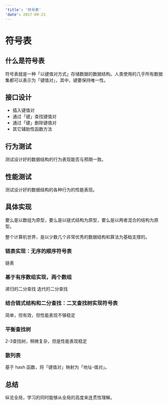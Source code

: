 ```yaml
---
'title': '符号表'
'date': 2017-09-21
---
```

# 符号表

## 什么是符号表

符号表就是一种「以键值对方式」存储数据的数据结构。人类使用的几乎所有数据集都可以表示为「键值对」，其中，键要保持唯一性。

## 接口设计

- 插入键值对
- 通过「键」查找键值对
- 通过「键」删除键值对
- 其它辅助性函数方法

## 行为测试

测试设计好的数据结构的行为表现能否与预期一致。

## 性能测试

测试设计好的数据结构的各种行为的性能表现。

## 具体实现

要么是以数组为原型，要么是以链式结构为原型，要么是以两者混合的结构为原型。

整个计算机世界，是以少数几个非常优秀的数据结构和算法为基础支撑的。

### 链表实现：无序的顺序符号表
链表
### 基于有序数组实现，两个数组
递归的二分查找
迭代的二分查找
### 结合链式结构和二分查找：二叉查找树实现符号表
简单，但有效，但性能表现不够稳定
### 平衡查找树
2-3查找树，稍微复杂，但是性能表现稳定
### 散列表
基于 hash 函数，将「键值对」映射为「地址-值对」。

## 总结

纵览全局，学习的同时能够从全局的高度来连贯性理解。
